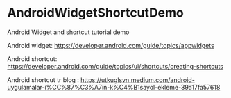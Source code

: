 # AndroidWidgetShortcutDemo
Android Widget and shortcut tutorial demo

Android widget: https://developer.android.com/guide/topics/appwidgets

Android shortcut: https://developer.android.com/guide/topics/ui/shortcuts/creating-shortcuts

Android shortcut tr blog : https://utkuglsvn.medium.com/android-uygulamalar-i%CC%87%C3%A7in-k%C4%B1sayol-ekleme-39a17fa57618